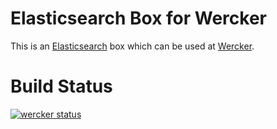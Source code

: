 # Elasticsearch Box for Wercker

This is an [Elasticsearch] box which can be used at [Wercker].

[Elasticsearch]: http://www.elasticsearch.org/
[Wercker]: http://wercker.com/

# Build Status

[![wercker status](https://app.wercker.com/status/4852524653e7d5a866bba8db40388c07/m "wercker status")](https://app.wercker.com/project/bykey/4852524653e7d5a866bba8db40388c07)
